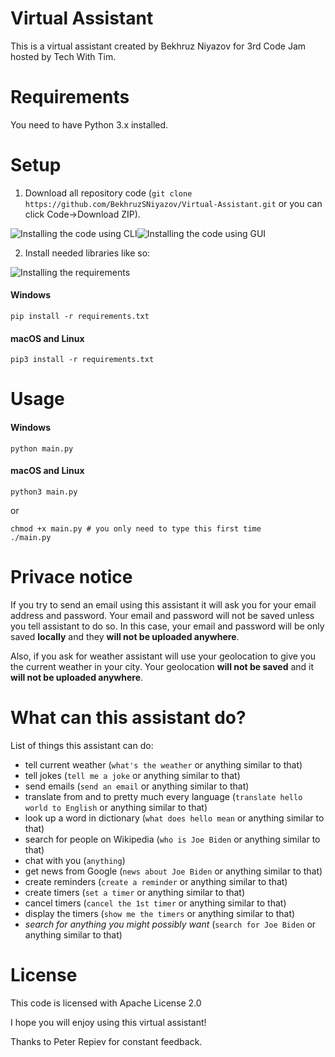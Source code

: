 # Virtual Assistant
This is a virtual assistant created by Bekhruz Niyazov for 3rd Code Jam hosted by Tech With Tim.
# Requirements
You need to have Python 3.x installed.
# Setup
1. Download all repository code (`git clone https://github.com/BekhruzSNiyazov/Virtual-Assistant.git` or you can click Code->Download ZIP).

![Installing the code using CLI](https://firebasestorage.googleapis.com/v0/b/file-sharing-7dcf2.appspot.com/o/Peek%202021-01-21%2012-49.gif?alt=media&token=ffa982ea-5df0-4191-b1a1-36ac0b126f85)![Installing the code using GUI](https://firebasestorage.googleapis.com/v0/b/file-sharing-7dcf2.appspot.com/o/Peek%202021-01-21%2013-21.gif?alt=media&token=c56c8dae-e331-4676-ac77-00394a639f75)

2. Install needed libraries like so:

![Installing the requirements](https://firebasestorage.googleapis.com/v0/b/file-sharing-7dcf2.appspot.com/o/Peek%202021-01-21%2012-53.gif?alt=media&token=e2d81a83-0d3b-433d-93c3-1ca44dd6e089)
#### Windows
```
pip install -r requirements.txt
```
#### macOS and Linux
```
pip3 install -r requirements.txt
```
# Usage
#### Windows
```
python main.py
```
#### macOS and Linux
```
python3 main.py
```
or
```
chmod +x main.py # you only need to type this first time
./main.py
```
# Privace notice
If you try to send an email using this assistant it will ask you for your email address and password.
Your email and password will not be saved unless you tell assistant to do so.
In this case, your email and password will be only saved **locally** and they **will not be uploaded anywhere**.

Also, if you ask for weather assistant will use your geolocation to give you the current weather in your city. Your geolocation **will not be saved** and it **will not be uploaded anywhere**.

# What can this assistant do?
List of things this assistant can do:
- tell current weather (`what's the weather` or anything similar to that)
- tell jokes (`tell me a joke` or anything similar to that)
- send emails (`send an email` or anything similar to that)
- translate from and to pretty much every language (`translate hello world to English` or anything similar to that)
- look up a word in dictionary (`what does hello mean` or anything similar to that)
- search for people on Wikipedia (`who is Joe Biden` or anything similar to that)
- chat with you (`anything`)
- get news from Google (`news about Joe Biden` or anything similar to that)
- create reminders (`create a reminder` or anything similar to that)
- create timers (`set a timer` or anything similar to that)
- cancel timers (`cancel the 1st timer` or anything similar to that)
- display the timers (`show me the timers` or anything similar to that)
- *search for anything you might possibly want* (`search for Joe Biden` or anything similar to that)

# License
This code is licensed with Apache License 2.0


I hope you will enjoy using this virtual assistant!


Thanks to Peter Repiev for constant feedback.
